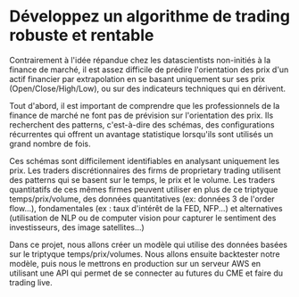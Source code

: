 # Développez un algorithme de trading robuste et rentable
Contrairement à l'idée répandue chez les datascientists non-initiés à la finance de marché, il est assez difficile de prédire l'orientation des prix d'un actif financier par extrapolation en se basant uniquement sur ses prix (Open/Close/High/Low), ou sur des indicateurs techniques qui en dérivent.

Tout d'abord, il est important de comprendre que les professionnels de la finance de marché ne font pas de prévision sur l'orientation des prix. Ils recherchent des patterns, c'est-à-dire des schémas, des configurations récurrentes qui offrent un avantage statistique lorsqu'ils sont utilisés un grand nombre de fois.

Ces schémas sont difficilement identifiables en analysant uniquement les prix. Les traders discrétionnaires des firms de proprietary trading utilisent des patterns qui se basent sur le temps, le prix et le volume. Les traders quantitatifs de ces mêmes firmes peuvent utiliser en plus de ce triptyque temps/prix/volume, des données quantitatives (ex: données 3 de l'order flow...), fondamentales (ex : taux d'intérêt de la FED, NFP...) et alternatives (utilisation de NLP ou de computer vision pour capturer le sentiment des investisseurs, des image satellites...)

Dans ce projet, nous allons créer un modèle qui utilise des données basées sur le triptyque temps/prix/volumes. Nous allons ensuite backtester notre modèle, puis nous le mettrons en production sur un serveur AWS en utilisant une API qui permet de se connecter au futures du CME et faire du trading live.
